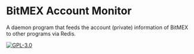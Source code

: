 # BitMEX Account Monitor
A daemon program that feeds the account (private) information of BitMEX to other programs via Redis.

[![GPL-3.0](https://img.shields.io/github/license/yanagisawa-kentaro-777/bitmex_watcher.svg)](LICENSE)
